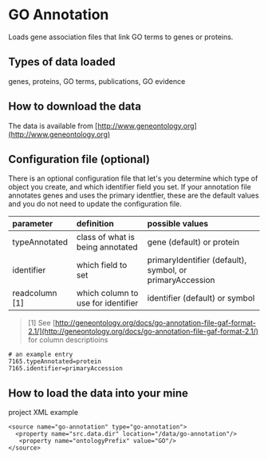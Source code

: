 # GO Annotation

Loads gene association files that link GO terms to genes or proteins.

## Types of data loaded

genes, proteins, GO terms, publications, GO evidence

## How to download the data

The data is available from [http://www.geneontology.org](http://www.geneontology.org)

## Configuration file \(optional\)

There is an optional configuration file that let's you determine which type of object you create, and which identifier field you set. If your annotation file annotates genes and uses the primary identfier, these are the default values and you do not need to update the configuration file.

| parameter | definition | possible values |
| :--- | :--- | :--- |
| typeAnnotated | class of what is being annotated | gene \(default\) or protein |
| identifier | which field to set | primaryIdentifier \(default\), symbol, or primaryAccession |
| readcolumn \[1\] | which column to use for identifier | identifier \(default\) or symbol |

> \[1\] See [http://geneontology.org/docs/go-annotation-file-gaf-format-2.1/](http://geneontology.org/docs/go-annotation-file-gaf-format-2.1/) for column descriptioins

```text
# an example entry
7165.typeAnnotated=protein
7165.identifier=primaryAccession
```

## How to load the data into your mine

project XML example

```markup
<source name="go-annotation" type="go-annotation">
  <property name="src.data.dir" location="/data/go-annotation"/>
   <property name="ontologyPrefix" value="GO"/>
</source>
```

